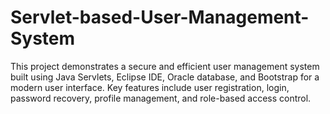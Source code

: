 # Servlet-based-User-Management-System
This project demonstrates a secure and efficient user management system built using Java Servlets, Eclipse IDE, Oracle database, and Bootstrap for a modern user interface. Key features include user registration, login, password recovery, profile management, and role-based access control.
